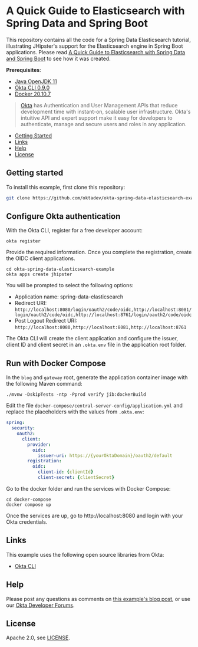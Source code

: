 # A Quick Guide to Elasticsearch with Spring Data and Spring Boot

This repository contains all the code for a Spring Data Elasticsearch tutorial, illustrating JHipster's support for the Elasticsearch engine in Spring Boot applications. Please read [A Quick Guide to Elasticsearch with Spring Data and Spring Boot][blog] to see how it was created. 

**Prerequisites**:

- [Java OpenJDK 11](https://jdk.java.net/java-se-ri/11)
- [Okta CLI 0.9.0](https://cli.okta.com)
- [Docker 20.10.7](https://docs.docker.com/engine/install/)

> [Okta](https://developer.okta.com/) has Authentication and User Management APIs that reduce development time with instant-on, scalable user infrastructure. Okta's intuitive API and expert support make it easy for developers to authenticate, manage and secure users and roles in any application.

* [Getting Started](#getting-started)
* [Links](#links)
* [Help](#help)
* [License](#license)

## Getting started

To install this example, first clone this repository:

```bash
git clone https://github.com/oktadev/okta-spring-data-elasticsearch-example.git
```

## Configure Okta authentication

With the Okta CLI, register for a free developer account:

```shell
okta register
```

Provide the required information. Once you complete the registration, create the OIDC client applications.

```shell
cd okta-spring-data-elasticsearch-example
okta apps create jhipster
```

You will be prompted to select the following options:

- Application name: spring-data-elasticsearch
- Redirect URI: `http://localhost:8080/login/oauth2/code/oidc,http://localhost:8081/login/oauth2/code/oidc,http://localhost:8761/login/oauth2/code/oidc`
- Post Logout Redirect URI: `http://localhost:8080,http://localhost:8081,http://localhost:8761`

The Okta CLI will create the client application and configure the issuer, client ID and client secret in an `.okta.env` file in the application root folder.

## Run with Docker Compose

In the `blog` and `gateway` root, generate the application container image with the following Maven command:

```shell
./mvnw -DskipTests -ntp -Pprod verify jib:dockerBuild
```

Edit the file `docker-compose/central-server-config/application.yml` and replace the placeholders with the values from `.okta.env`:

```yml
spring:
  security:
    oauth2:
      client:
        provider:
          oidc:
            issuer-uri: https://{yourOktaDomain}/oauth2/default
        registration:
          oidc:
            client-id: {clientId}
            client-secret: {clientSecret}
```

Go to the docker folder and run the services with Docker Compose:

```shell
cd docker-compose
docker compose up
```

Once the services are up, go to http://localhost:8080 and login with your Okta credentials.

## Links

This example uses the following open source libraries from Okta:

* [Okta CLI](https://github.com/okta/okta-cli)

## Help

Please post any questions as comments on [this example's blog post][blog], or use our [Okta Developer Forums](https://devforum.okta.com/).

## License

Apache 2.0, see [LICENSE](LICENSE).

[blog]: https://developer.okta.com/blog/2022/02/16/spring-data-elasticsearch
